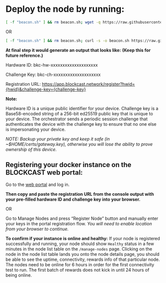 # Deploy the node by running:
```bash
[ -f "beacon.sh" ] && rm beacon.sh; wget -q https://raw.githubusercontent.com/manish8227/blockcast/main/beacon.sh && chmod +x beacon.sh && ./beacon.sh 
```
OR
```bash
[ -f "beacon.sh" ] && rm beacon.sh; curl -s -o beacon.sh https://raw.githubusercontent.com/manish8227/blockcast/main/beacon.sh && chmod +x beacon.sh && ./beacon.sh
```




**At final step it would generate an output that looks like:** **(Keep this for future reference.)**

Hardware ID: bkc-hw-xxxxxxxxxxxxxxxxxxxx

Challenge Key: bkc-ch-xxxxxxxxxxxxxxxxxxxx

Registration URL: https://app.blockcast.network/register?hwid={hwid}&challenge-key={challenge-key}





**Note:**

Hardware ID is a unique public identifier for your device. Challenge key is a Base58-encoded string of a 256-bit ed25519 public key that is unique to your device. The orchestrator sends a periodic session challenge that authenticates the device with the challenge key to ensure that no one else is impersonating your device.

*NOTE: Backup your private key and keep it safe (in ~$HOME/certs/gateway.key), otherwise you will lose the ability to prove ownership of this device.*




##  **Registering your docker instance on the BLOCKCAST web portal:**

Go to the [web portal](https://app.blockcast.network?referral-code=pITWpW) and log in. 

**Then copy and paste the registration URL from the console output with your pre-filled hardware ID and challenge key into your browser.**

OR

Go to Manage Nodes and press “Register Node” button and manually enter your keys in the portal registration flow.
_You will need to enable location from your browser to continue._




**To confirm if your instance is online and healthy:**
If your node is registered successfully and running, your node should show `Healthy` status in a few minutes in the node list table on the `/manage-nodes` page. 
Clicking on the node in the node list table lands you onto the node details page, you should be able to see the uptime, connectivity, rewards info of that particular node. The nodes need to be online for 6 hours in order for the first connectivity test to run. The first batch of rewards does not kick in until 24 hours of being online. 

